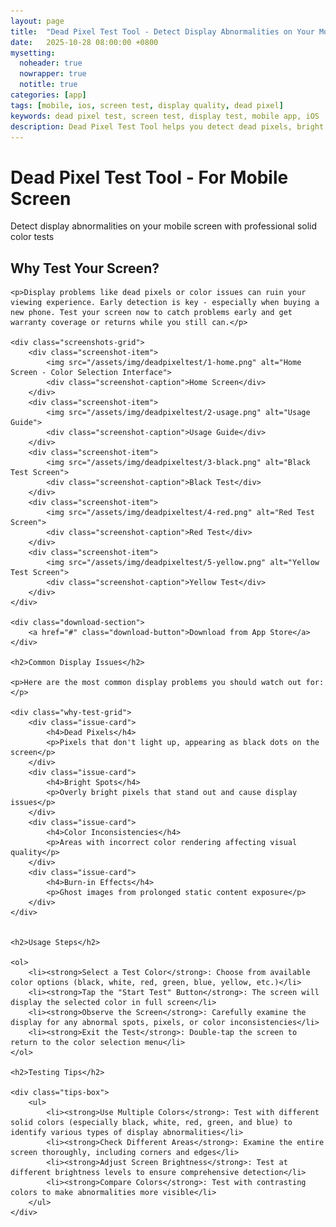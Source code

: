 ```yaml
---
layout: page
title:  "Dead Pixel Test Tool - Detect Display Abnormalities on Your Mobile Screen"
date:   2025-10-28 08:00:00 +0800
mysetting:
  noheader: true
  nowrapper: true
  notitle: true
categories: [app]
tags: [mobile, ios, screen test, display quality, dead pixel]
keywords: dead pixel test, screen test, display test, mobile app, iOS
description: Dead Pixel Test Tool helps you detect dead pixels, bright spots, and other display abnormalities on your mobile screen through simple solid color tests.
---
```


<link rel="stylesheet" href="/assets/css/dead-pixel-test.css">

<div class="overview-section">
    <h1>Dead Pixel Test Tool - For Mobile Screen</h1>
    <p>Detect display abnormalities on your mobile screen with professional solid color tests</p>
</div>

<div class="dead-pixel-landing">
    <h2>Why Test Your Screen?</h2>
    
    <p>Display problems like dead pixels or color issues can ruin your viewing experience. Early detection is key - especially when buying a new phone. Test your screen now to catch problems early and get warranty coverage or returns while you still can.</p>
    
    <div class="screenshots-grid">
        <div class="screenshot-item">
            <img src="/assets/img/deadpixeltest/1-home.png" alt="Home Screen - Color Selection Interface">
            <div class="screenshot-caption">Home Screen</div>
        </div>
        <div class="screenshot-item">
            <img src="/assets/img/deadpixeltest/2-usage.png" alt="Usage Guide">
            <div class="screenshot-caption">Usage Guide</div>
        </div>
        <div class="screenshot-item">
            <img src="/assets/img/deadpixeltest/3-black.png" alt="Black Test Screen">
            <div class="screenshot-caption">Black Test</div>
        </div>
        <div class="screenshot-item">
            <img src="/assets/img/deadpixeltest/4-red.png" alt="Red Test Screen">
            <div class="screenshot-caption">Red Test</div>
        </div>
        <div class="screenshot-item">
            <img src="/assets/img/deadpixeltest/5-yellow.png" alt="Yellow Test Screen">
            <div class="screenshot-caption">Yellow Test</div>
        </div>
    </div>

    <div class="download-section">
        <a href="#" class="download-button">Download from App Store</a>
    </div>
    
    <h2>Common Display Issues</h2>
    
    <p>Here are the most common display problems you should watch out for:</p>
    
    <div class="why-test-grid">
        <div class="issue-card">
            <h4>Dead Pixels</h4>
            <p>Pixels that don't light up, appearing as black dots on the screen</p>
        </div>
        <div class="issue-card">
            <h4>Bright Spots</h4>
            <p>Overly bright pixels that stand out and cause display issues</p>
        </div>
        <div class="issue-card">
            <h4>Color Inconsistencies</h4>
            <p>Areas with incorrect color rendering affecting visual quality</p>
        </div>
        <div class="issue-card">
            <h4>Burn-in Effects</h4>
            <p>Ghost images from prolonged static content exposure</p>
        </div>
    </div>
    
    
    <h2>Usage Steps</h2>
    
    <ol>
        <li><strong>Select a Test Color</strong>: Choose from available color options (black, white, red, green, blue, yellow, etc.)</li>
        <li><strong>Tap the "Start Test" Button</strong>: The screen will display the selected color in full screen</li>
        <li><strong>Observe the Screen</strong>: Carefully examine the display for any abnormal spots, pixels, or color inconsistencies</li>
        <li><strong>Exit the Test</strong>: Double-tap the screen to return to the color selection menu</li>
    </ol>
    
    <h2>Testing Tips</h2>
    
    <div class="tips-box">
        <ul>
            <li><strong>Use Multiple Colors</strong>: Test with different solid colors (especially black, white, red, green, and blue) to identify various types of display abnormalities</li>
            <li><strong>Check Different Areas</strong>: Examine the entire screen thoroughly, including corners and edges</li>
            <li><strong>Adjust Screen Brightness</strong>: Test at different brightness levels to ensure comprehensive detection</li>
            <li><strong>Compare Colors</strong>: Test with contrasting colors to make abnormalities more visible</li>
        </ul>
    </div>
</div>

<script src="/assets/js/dead-pixel-test.js"></script>